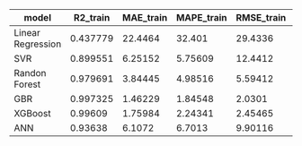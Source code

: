 | model             |   R2_train |   MAE_train |   MAPE_train |   RMSE_train |   R2_test |   MAE_test |   MAPE_test |   RMSE_test |
|-------------------|------------|-------------|--------------|--------------|-----------|------------|-------------|-------------|
| Linear Regression |   0.437779 |    22.4464  |     32.401   |     29.4336  |  0.477845 |   22.508   |    31.2398  |    28.538   |
| SVR               |   0.899551 |     6.25152 |      5.75609 |     12.4412  |  0.844961 |   10.7764  |    12.6856  |    15.5505  |
| Randon Forest     |   0.979691 |     3.84445 |      4.98516 |      5.59412 |  0.920316 |    7.72718 |    10.3012  |    11.1483  |
| GBR               |   0.997325 |     1.46229 |      1.84548 |      2.0301  |  0.970505 |    4.70779 |     5.95556 |     6.78264 |
| XGBoost           |   0.99609  |     1.75984 |      2.24341 |      2.45465 |  0.980674 |    4.02984 |     5.44426 |     5.49024 |
| ANN               |   0.93638  |     6.1072  |      6.7013  |      9.90116 |  0.916594 |    7.74193 |     8.93773 |    11.4057  |